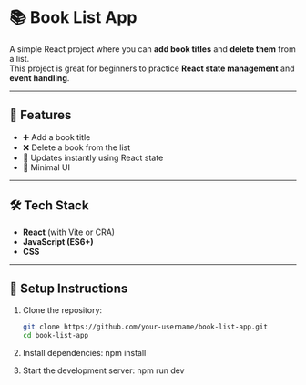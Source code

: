 # 📚 Book List App

A simple React project where you can **add book titles** and **delete them** from a list.  
This project is great for beginners to practice **React state management** and **event handling**.

---

## 🚀 Features
- ➕ Add a book title  
- ❌ Delete a book from the list  
- 📝 Updates instantly using React state  
- 🎨 Minimal UI  

---

## 🛠️ Tech Stack
- **React** (with Vite or CRA)  
- **JavaScript (ES6+)**  
- **CSS**  

---

## 📂 Setup Instructions

1. Clone the repository:
   ```bash
   git clone https://github.com/your-username/book-list-app.git
   cd book-list-app

2. Install dependencies:
   npm install
   
3. Start the development server:
   npm run dev

